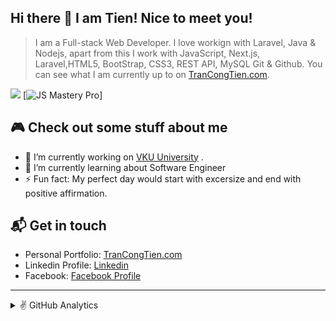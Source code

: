 ## Hi there 👋  I am Tien! Nice to meet you!

> I am a Full-stack Web Developer. I love workign with Laravel, Java & Nodejs, apart from this I work with JavaScript, Next.js, Laravel,HTML5, BootStrap, CSS3, REST API, MySQL Git & Github. You can see what I am currently up to on [TranCongTien.com](https://trancongtien.com).

![](https://komarev.com/ghpvc/?username=changkhobanhoa&color=brightgreen&style=flat-square)
[![JS Mastery Pro]([https://i.ibb.co/4Y0kfH2](https://ibb.co/t8yrtqj)/GitHub.png)]

## 🎮 Check out some stuff about me
- 🔭 I’m currently working on [VKU University](http://vku.udn.vn/) .
- 🌱 I’m currently learning about Software Engineer 
- ⚡ Fun fact: My perfect day would start with excersize and end with positive affirmation.

## 📬 Get in touch
- Personal Portfolio: [TranCongTien.com](https://trancongtien.com)
- Linkedin Profile: [Linkedin](https://www.linkedin.com/in/trancongtien2003)
- Facebook: [Facebook Profile](https://facebook.com/tctien.2k3)

---
<details> 
  <summary> ✌️ GitHub Analytics </summary>
  <h3> Languages and Tools </h3>
  
<table>
  <tr>
      <td align="center" width="96">
      <a href="#html5">
        <img src="https://seeklogo.com/images/H/html5-without-wordmark-color-logo-14D252D878-seeklogo.com.png" width="48" height="48" alt="Html5" />
      </a>
      <br>Html5
    </td>   
    <td align="center" width="96">
      <a href="#css3">
        <img src="https://upload.wikimedia.org/wikipedia/commons/thumb/6/62/CSS3_logo.svg/48px-CSS3_logo.svg.png" width="48" height="48" alt="Css3" />
      </a>
      <br>CSS3
    </td>
     <td align="center" width="96">
      <a href="#bootstrap">
        <img src="https://cdn.worldvectorlogo.com/logos/bootstrap-4.svg" width="48" height="48" alt="Bootstrap" />
      </a>
      <br>Bootstrap
    </td>
     <td align="center" width="96">
      <a href="#js">
        <img src="https://upload.wikimedia.org/wikipedia/commons/thumb/9/99/Unofficial_JavaScript_logo_2.svg/1024px-Unofficial_JavaScript_logo_2.svg.png" width="48" height="48" alt="javascript" />
      </a>
      <br>Javascript
    </td>
     <td align="center" width="96">
      <a href="#java">
        <img src="https://www.vectorlogo.zone/logos/java/java-ar21.svg" width="48" height="48" alt="Java" />
      </a>
      <br>Java
    </td>
     <td align="center" width="96">
      <a href="#nodejs">
        <img src="https://www.vectorlogo.zone/logos/nodejs/nodejs-icon.svg" width="48" height="48" alt="Nuxtjs" />
      </a>
      <br>Node JS
    </td>      
  </tr>

  <tr>
     <td align="center" width="96">
      <a href="#php" >
        <img src="https://www.vectorlogo.zone/logos/php/php-horizontal.svg" width="48" height="48" alt="PHP" />
      </a>
      <br>PHP
    </td>
      <td align="center" width="96">
      <a href="#laravel">
        <img src="https://cdn.worldvectorlogo.com/logos/laravel-2.svg" width="48" height="48" alt="Laravel" />
      </a>
      <br>Laravel
    </td>
      <td align="center" width="96">
      <a href="#laravel">
        <img src="https://www.logo.wine/a/logo/MySQL/MySQL-Logo.wine.svg" width="48" height="48" alt="Laravel" />
      </a>
      <br>MySQL
    </td>
     <td align="center" width="96">
      <a href="#ts">
        <img src="https://upload.wikimedia.org/wikipedia/commons/thumb/4/4c/Typescript_logo_2020.svg/1200px-Typescript_logo_2020.svg.png" width="48" height="48" alt="TypeScript" />
      </a>
      <br>TypeScript
    </td>
     <td align="center" width="96">
        <a href="#livewire">
            <img src="https://i0.wp.com/laravel-livewire.com/img/twitter.png" width="48" height="48"
                alt="livewire" />
        </a>
        <br>Livewire
    </td>
    <td align="center" width="96">
        <a href="#react">
            <img src="https://www.vectorlogo.zone/logos/reactjs/reactjs-icon.svg" width="48"
                height="48" alt="alpinejs" />
        </a>
        <br>React JS
    </td>   
  </tr>
   <tr>
      <td align="center" width="96">
      <a href="#ubuntu" >
        <img src="https://seeklogo.com/images/U/ubuntu-logo-8FDEC6A07B-seeklogo.com.png" width="48" height="48" alt="ubuntu" />
      </a>
      <br>Ubuntu
    </td>
     <td align="center" width="96">
      <a href="#digitalocean">
        <img src="https://upload.wikimedia.org/wikipedia/commons/f/ff/DigitalOcean_logo.svg" width="48" height="48" alt="Digital Ocean" />
      </a>
      <br>Digital Ocean
    </td>
      <td align="center" width="96">
      <a href="#git" >
        <img src="https://upload.wikimedia.org/wikipedia/commons/thumb/3/3f/Git_icon.svg/1200px-Git_icon.svg.png" width="48" height="48" alt="Git" />
      </a>
      <br>Git
    </td>
      <td align="center"  width="96">
      <a href="#vscode">
        <img src="https://upload.wikimedia.org/wikipedia/commons/9/9a/Visual_Studio_Code_1.35_icon.svg" width="48" height="48" alt="Jamstack" />
      </a>
      <br>VS Code
    </td>
      <td align="center" width="96">
      <a href="#postman" >
        <img src="https://www.vectorlogo.zone/logos/getpostman/getpostman-icon.svg" width="48" height="48" alt="Git" />
      </a>
      <br>Postman
    </td>
      <td align="center" width="96">
      <a href="#spring" >
        <img src="https://www.vectorlogo.zone/logos/springio/springio-icon.svg" width="48" height="48" alt="Git" />
      </a>
      <br>Spring Boot
    </td>
  </tr>
</table>
  <br />
  
  <img src="https://github-readme-stats.vercel.app/api?username=changkhobanhoa&show_icons=true&locale=en&theme=vue-dark&include_all_commits=true" alt="devzakir" alt="Github Stats" title="Github Stats" />
  <img src="https://github-readme-stats.vercel.app/api/top-langs/?username=changkhobanhoa&langs_count=10&layout=compact&theme=vue-dark" alt="Most used languages" title="Most used languages" /> 
  <br/>
  <b>Note:</b> This chart is only a metric of which languages my public code on GitHub consists of and does not reflect my experience or skill level.
  
 </details>
